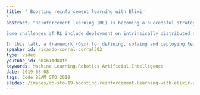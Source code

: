 ```yaml
---
title: " Boosting reinforcement learning with Elixir
"
abstract: "Reinforcement learning (RL) is becoming a successful strategy for solving goal oriented problems and is emerging as the most promising framework towards general artificial intelligence. 

Some challenges of RL include deployment on intrinsically distributed and concurrent physical devices where Elixir naturally stands out and offers additional benefits for boosting RL on real-world applications. 

In this talk, a framework (Gyx) for defining, solving and deploying Reinforcement Learning  problems in Elixir is presented."
speaker_id: ricardo-corral-corral302
type: video
youtube_id: n0X61Ad8Ofo
keywords: Machine Learning,Robotics,Artificial Intelligence
date: 2019-08-08
tags: Code BEAM STO 2019
slides: /images/cb-sto-19-boosting-reinforcement-learning-with-elixir-ricardo-corral-corral-compressed.pdf
---
```


